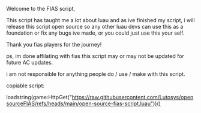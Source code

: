 Welcome to the FIAS script,

This script has taught me a lot about luau and as ive finished my script, i will
release this script open source so any other luau devs can use this as a foundation
or fix any bugs ive made, or you could just use this your self.

Thank you fias players for the journey!

ps, im done affilating with fias this script may or may not be updated for future AC updates.

i am not responsible for anything people do / use / make with this script.

copiable script:

loadstring(game:HttpGet("https://raw.githubusercontent.com/Lutosys/opensourceFIAS/refs/heads/main/open-source-fias-script.luau"))()
